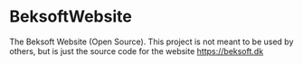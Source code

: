 # BeksoftWebsite
The Beksoft Website (Open Source). This project is not meant to be used by others, but is just the source code for the website https://beksoft.dk
